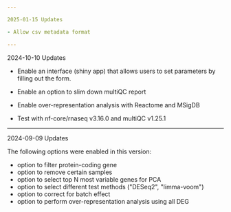 ```yaml
---

2025-01-15 Updates

- Allow csv metadata format

---
```

2024-10-10 Updates

- Enable an interface (shiny app) that allows users to set parameters by filling out the form. 
- Enable an option to slim down multiQC report
- Enable over-representation analysis with Reactome and MSigDB

- Test with nf-core/rnaseq v3.16.0 and multiQC v1.25.1

---
2024-09-09 Updates

The following options were enabled in this version:

- option to filter protein-coding gene
- option to remove certain samples
- option to select top N most variable genes for PCA
- option to select different test methods ("DESeq2", "limma-voom")
- option to correct for batch effect
- option to perform over-representation analysis using all DEG



